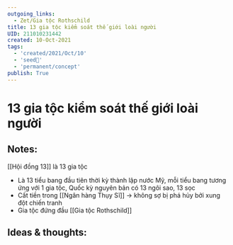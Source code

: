 ```yaml
---
outgoing_links:
  - Zet/Gia tộc Rothschild
title: 13 gia tộc kiểm soát thế giới loài người
UID: 211010231442
created: 10-Oct-2021
tags:
  - 'created/2021/Oct/10'
  - 'seed🥜'
  - 'permanent/concept'
publish: True
---
```

# 13 gia tộc kiểm soát thế giới loài người

## Notes:
[[Hội đồng 13]] là 13 gia tộc

- Là 13 tiểu bang đầu tiên thời kỳ thành lập nước Mỹ, mỗi tiểu bang tương ứng với 1 gia tộc, Quốc kỳ nguyên bản có 13 ngôi sao, 13 sọc
- Cất tiền trong [[Ngân hàng Thụy Sĩ]] -> không sợ bị phá hủy bởi xung đột chiến tranh
- Gia tộc đứng đầu [[Gia tộc Rothschild]]
	

## Ideas & thoughts:
